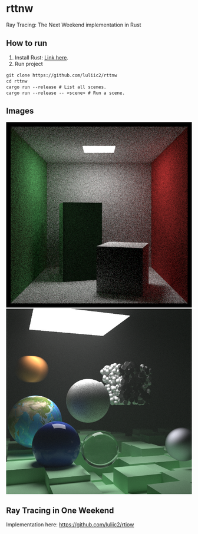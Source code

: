 # rttnw
Ray Tracing: The Next Weekend implementation in Rust

## How to run 
1. Install Rust: [Link here](https://www.rust-lang.org/tools/install).
2. Run project 
``` 
git clone https://github.com/luliic2/rttnw
cd rttnw 
cargo run --release # List all scenes.
cargo run --release -- <scene> # Run a scene.
```

## Images
![Cornell_Box](cornel_box.png)
![Final image](image.png)

## Ray Tracing in One Weekend
Implementation here: https://github.com/luliic2/rtiow
